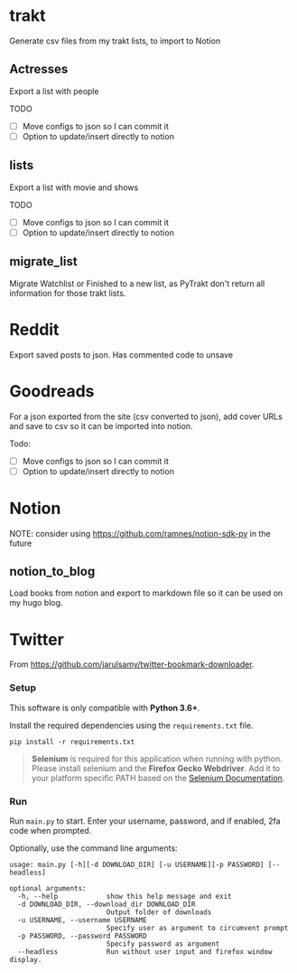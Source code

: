 # trakt
Generate csv files from my trakt lists, to import to Notion

## Actresses
Export a list with people

TODO
- [ ] Move configs to json so I can commit it
- [ ] Option to update/insert directly to notion

## lists
Export a list with movie and shows

TODO
- [ ] Move configs to json so I can commit it
- [ ] Option to update/insert directly to notion

## migrate_list
Migrate Watchlist or Finished to a new list, as PyTrakt don't return all information for those trakt lists.

# Reddit
Export saved posts to json. Has commented code to unsave

# Goodreads
For a json exported from the site (csv converted to json), add cover URLs and save to csv so it can be imported into notion.

Todo:
- [ ] Move configs to json so I can commit it
- [ ] Option to update/insert directly to notion

# Notion

NOTE: consider using https://github.com/ramnes/notion-sdk-py in the future

## notion_to_blog

Load books from notion and export to markdown file so it can be used on my hugo blog.

# Twitter
From https://github.com/jarulsamy/twitter-bookmark-downloader.

### Setup

This software is only compatible with **Python 3.6+**.

Install the required dependencies using the `requirements.txt` file.

    pip install -r requirements.txt

> **Selenium** is required for this application when running with python. Please install selenium and the **Firefox Gecko Webdriver**. Add it to your platform specific PATH based on the [Selenium Documentation](https://selenium-python.readthedocs.io/index.html).

### Run

Run `main.py` to start. Enter your username, password, and if enabled, 2fa code when prompted.

Optionally, use the command line arguments:

    usage: main.py [-h][-d DOWNLOAD_DIR] [-u USERNAME][-p PASSWORD] [--headless]

    optional arguments:
      -h, --help            show this help message and exit
      -d DOWNLOAD_DIR, --download_dir DOWNLOAD_DIR
                            Output folder of downloads
      -u USERNAME, --username USERNAME
                            Specify user as argument to circumvent prompt
      -p PASSWORD, --password PASSWORD
                            Specify password as argument
      --headless            Run without user input and firefox window display.
